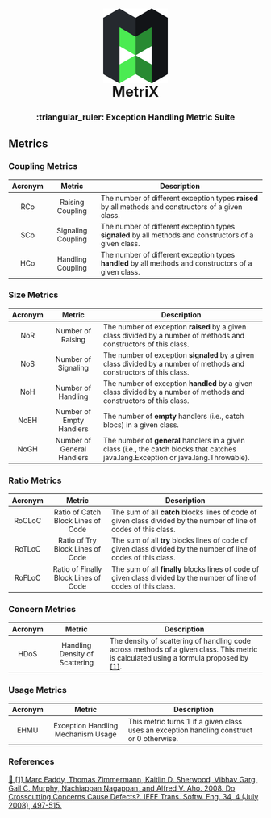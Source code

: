<h1 align="center">
<img align="center" src="https://raw.githubusercontent.com/FlavioFS/MetriX/master/img/metrix-logo.png">
<br>
MetriX
</h1>
<h3 align="center">:triangular_ruler: Exception Handling Metric Suite</h3>

## Metrics
### Coupling Metrics 
| Acronym  | Metric        | Description |
| :------: | :-----------: | ----------- |
| RCo | Raising Coupling   | The number of different exception types **raised** by all methods and constructors of a given class.   |
| SCo | Signaling Coupling | The number of different exception types **signaled** by all methods and constructors of a given class. |
| HCo | Handling Coupling  | The number of different exception types **handled** by all methods and constructors of a given class. |

### Size Metrics
| Acronym  | Metric        | Description |
| :------: | :-----------: | ----------- |
| NoR | Number of Raising   | The number of exception **raised** by a given class divided by a number of methods and constructors of this class.   |
| NoS | Number of Signaling | The number of exception **signaled** by a given class divided by a number of methods and constructors of this class. |
| NoH | Number of Handling  | The number of exception **handled** by a given class divided by a number of methods and constructors of this class. |
| NoEH | Number of Empty Handlers  | The number of **empty** handlers (i.e., catch blocs) in a given class. |
| NoGH | Number of General Handlers  | The number of **general** handlers in a given class (i.e., the catch blocks that catches java.lang.Exception or java.lang.Throwable). |

### Ratio Metrics
| Acronym  | Metric        | Description |
| :------: | :-----------: | ----------- |
| RoCLoC | Ratio of Catch Block Lines of Code | The sum of all **catch** blocks lines of code of given class divided by the number of line of codes of this class. |
| RoTLoC | Ratio of Try Block Lines of Code | The sum of all **try** blocks lines of code of given class divided by the number of line of codes of this class. |
| RoFLoC | Ratio of Finally Block Lines of Code | The sum of all **finally** blocks lines of code of given class divided by the number of line of codes of this class. |

### Concern Metrics
| Acronym  | Metric        | Description |
| :------: | :-----------: | ----------- |
| HDoS | Handling Density of Scattering | The density of scattering of handling code across methods of a given class. This metric is calculated using a formula proposed by <a href="#ref1">[1]</a>. |

### Usage Metrics
| Acronym  | Metric        | Description |
| :------: | :-----------: | ----------- |
| EHMU | Exception Handling Mechanism Usage | This metric turns 1 if a given class uses an exception handling construct or 0 otherwise. |

### References
<a href="http://www.cs.columbia.edu/~eaddy/publications/tse.online.pdf" target="_blank" name="ref1">:link: [1] Marc Eaddy, Thomas Zimmermann, Kaitlin D. Sherwood, Vibhav Garg, Gail C. Murphy, Nachiappan Nagappan, and Alfred V. Aho. 2008. Do Crosscutting Concerns Cause Defects?. IEEE Trans. Softw. Eng. 34, 4 (July 2008), 497-515.</a>